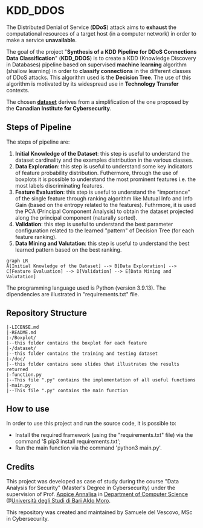 # KDD_DDOS

The Distributed Denial of Service (**DDoS**) attack aims to **exhaust** the computational resources
of a target host (in a computer network) in order to make a service **unavailable**.

The goal of the project "**Synthesis of a KDD Pipeline for DDoS Connections Data Classification**" (**KDD_DDOS**) is to create a KDD (Knowledge Discovery in Databases) pipeline based on supervised **machine learning** algorithm (shallow learning) in order to **classify connections** in the different classes of DDoS attacks. This  algorithm used is the **Decision Tree**. The use of this algorithm is motivated by its widespread use in **Technology Transfer** contexts.

The chosen [**dataset**](https://www.unb.ca/cic/datasets/ddos-2019.html) derives from a simplification of the one proposed by the **Canadian Institute for Cybersecurity**.

## Steps of Pipeline

The steps of pipeline are:
1. **Initial Knowledge of the Dataset**:  this step is useful to understand the dataset cardinality and the examples distribution in the various classes.
2. **Data Exploration**: this step is useful to understand some key indicators of feature probability distribution. Futhermore, through the use of boxplots it is possible to understand the most prominent features i.e. the most labels discriminating features.
3. **Feature Evaluation**: this step is useful to understand the "importance" of the single feature through ranking algorithm like Mutual Info and Info Gain (based on the entropy related to the features). Futhrmore, it is used the PCA (Principal Component Analysis) to obtain the dataset projected along the principal component (naturally sorted).
4. **Validation**: this step is useful to understand the best parameter configuration related to the learned "pattern" of Decision Tree (for each feature ranking).
5. **Data Mining and Valutation**: this step is useful to understand the best learned pattern based on the best ranking.

```mermaid
graph LR
A[Initial Knowledge of the Dataset] --> B[Data Exploration] --> C[Feature Evaluation] --> D[Validation] --> E[Data Mining and Valutation]
```


The programming language used is Python (version 3.9.13). The dipendencies are illustrated in "requirements.txt" file.

## Repository Structure
```
|-LICENSE.md
|-README.md
|-/Boxplot/
|--this folder contains the boxplot for each feature
|-/dataset/
|--this folder contains the training and testing dataset
|-/doc/
|--this folder contains some slides that illustrates the results returned
|-function.py
|--This file ".py" contains the implementation of all useful functions 
|-main.py
|--This file ".py" contains the main function

```

## How to use
In order to use this project and run the source code, it is possible to:
* Install the required framework (using the "requirements.txt" file) via the command '$ pip3 install requirements.txt';
* Run the main function via the command 'python3 main.py'.


## Credits

This project was developed as case of study during the course "Data Analysis for Security" (Master's Degree in Cybersecurity) under the supervision of Prof. [Appice Annalisa](https://kdde.di.uniba.it/people/annalisa-appice/) in [Department of Computer Science](https://www.uniba.it/it/ricerca/dipartimenti/informatica/en) @[Università degli Studi di Bari Aldo Moro](https://www.uniba.it/en). 

This repository was created and maintained by Samuele del Vescovo, MSc in Cybersecurity.





